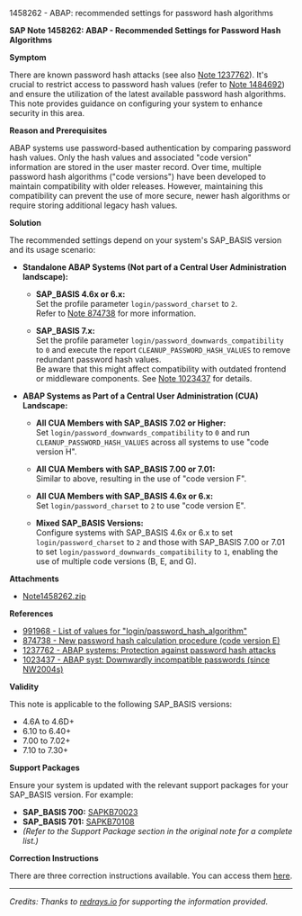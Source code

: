 1458262 - ABAP: recommended settings for password hash algorithms

**SAP Note 1458262: ABAP - Recommended Settings for Password Hash Algorithms**

**Symptom**

There are known password hash attacks (see also [Note 1237762](https://me.sap.com/notes/1237762)). It's crucial to restrict access to password hash values (refer to [Note 1484692](https://me.sap.com/notes/1484692)) and ensure the utilization of the latest available password hash algorithms. This note provides guidance on configuring your system to enhance security in this area.

**Reason and Prerequisites**

ABAP systems use password-based authentication by comparing password hash values. Only the hash values and associated "code version" information are stored in the user master record. Over time, multiple password hash algorithms ("code versions") have been developed to maintain compatibility with older releases. However, maintaining this compatibility can prevent the use of more secure, newer hash algorithms or require storing additional legacy hash values.

**Solution**

The recommended settings depend on your system's SAP_BASIS version and its usage scenario:

- **Standalone ABAP Systems (Not part of a Central User Administration landscape):**
  - **SAP_BASIS 4.6x or 6.x:**  
    Set the profile parameter `login/password_charset` to `2`.  
    Refer to [Note 874738](https://me.sap.com/notes/874738) for more information.
  
  - **SAP_BASIS 7.x:**  
    Set the profile parameter `login/password_downwards_compatibility` to `0` and execute the report `CLEANUP_PASSWORD_HASH_VALUES` to remove redundant password hash values.  
    Be aware that this might affect compatibility with outdated frontend or middleware components. See [Note 1023437](https://me.sap.com/notes/1023437) for details.

- **ABAP Systems as Part of a Central User Administration (CUA) Landscape:**
  - **All CUA Members with SAP_BASIS 7.02 or Higher:**  
    Set `login/password_downwards_compatibility` to `0` and run `CLEANUP_PASSWORD_HASH_VALUES` across all systems to use "code version H".
  
  - **All CUA Members with SAP_BASIS 7.00 or 7.01:**  
    Similar to above, resulting in the use of "code version F".
  
  - **All CUA Members with SAP_BASIS 4.6x or 6.x:**  
    Set `login/password_charset` to `2` to use "code version E".
  
  - **Mixed SAP_BASIS Versions:**  
    Configure systems with SAP_BASIS 4.6x or 6.x to set `login/password_charset` to `2` and those with SAP_BASIS 7.00 or 7.01 to set `login/password_downwards_compatibility` to `1`, enabling the use of multiple code versions (B, E, and G).

**Attachments**

- [Note1458262.zip](https://me.sap.com/sap/support/sapnotes/public/services/attachment.htm?iv_key=012003146900000132282010&iv_version=0002&iv_guid=EB24A3F3BAE03E4CB050F5E54E216387)

**References**

- [991968 - List of values for "login/password_hash_algorithm"](https://me.sap.com/notes/991968)
- [874738 - New password hash calculation procedure (code version E)](https://me.sap.com/notes/874738)
- [1237762 - ABAP systems: Protection against password hash attacks](https://me.sap.com/notes/1237762)
- [1023437 - ABAP syst: Downwardly incompatible passwords (since NW2004s)](https://me.sap.com/notes/1023437)

**Validity**

This note is applicable to the following SAP_BASIS versions:

- 4.6A to 4.6D+
- 6.10 to 6.40+
- 7.00 to 7.02+
- 7.10 to 7.30+

**Support Packages**

Ensure your system is updated with the relevant support packages for your SAP_BASIS version. For example:

- **SAP_BASIS 700:** [SAPKB70023](https://me.sap.com/supportpackage/SAPKB70023)
- **SAP_BASIS 701:** [SAPKB70108](https://me.sap.com/supportpackage/SAPKB70108)
- *(Refer to the Support Package section in the original note for a complete list.)*

**Correction Instructions**

There are three correction instructions available. You can access them [here](https://me.sap.com/corrins/0001458262/41).

---

*Credits: Thanks to [redrays.io](https://redrays.io) for supporting the information provided.*
